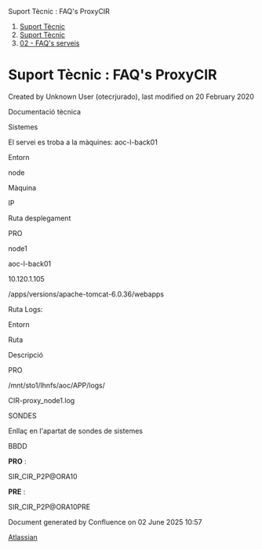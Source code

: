 Suport Tècnic : FAQ's ProxyCIR  

1.  [Suport Tècnic](index.md)
2.  [Suport Tècnic](13893782.md)
3.  [02 - FAQ's serveis](26313393.md)

Suport Tècnic : FAQ's ProxyCIR
==============================

Created by Unknown User (otecrjurado), last modified on 20 February 2020

  

Documentació tècnica

  

Sistemes

El servei es troba a la màquines: aoc-l-back01

  

Entorn

node

Màquina

IP

Ruta desplegament

PRO

node1

aoc-l-back01

10.120.1.105

/apps/versions/apache-tomcat-6.0.36/webapps

  

Ruta Logs:

Entorn

Ruta

Descripció

PRO

/mnt/sto1/lhnfs/aoc/APP/logs/

CIR-proxy\_node1.log

  

  

  

  

SONDES

Enllaç en l'apartat de sondes de sistemes

BBDD

**PRO** :

SIR\_CIR\_P2P@ORA10

**PRE** :

SIR\_CIR\_P2P@ORA10PRE

Document generated by Confluence on 02 June 2025 10:57

[Atlassian](http://www.atlassian.com/)